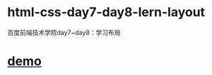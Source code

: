 # html-css-day7-day8-lern-layout
百度前端技术学院day7~day8：学习布局
# [demo](https://qq457236615.github.io/html-css-day7-day8-lern-layout/index.html)
